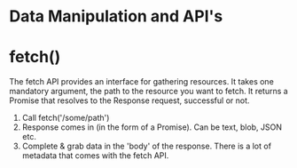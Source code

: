 # Data Manipulation and API's

# fetch()
The fetch API provides an interface for gathering resources. It takes one mandatory argument, the path to the resource you want to fetch. It returns a Promise that resolves to the Response request, successful or not.


1. Call fetch('/some/path')
2. Response comes in (in the form of a Promise).
  Can be text, blob, JSON etc.
3. Complete & grab data in the 'body' of the response. There is a lot of metadata that comes with the fetch API.
